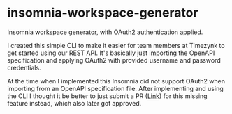 # insomnia-workspace-generator
Insomnia workspace generator, with OAuth2 authentication applied.

I created this simple CLI to make it easier for team members at Timezynk to get started using our REST API. It's basically just importing the OpenAPI specification and applying OAuth2 with provided username and password credentials. 

At the time when I implemented this Insomnia did not support OAuth2 when importing from an OpenAPI specification file. After implementing and using the CLI I thought it be better to just submit a PR ([Link](https://github.com/Kong/insomnia/pull/2184)) for this missing feature instead, which also later got approved.  
